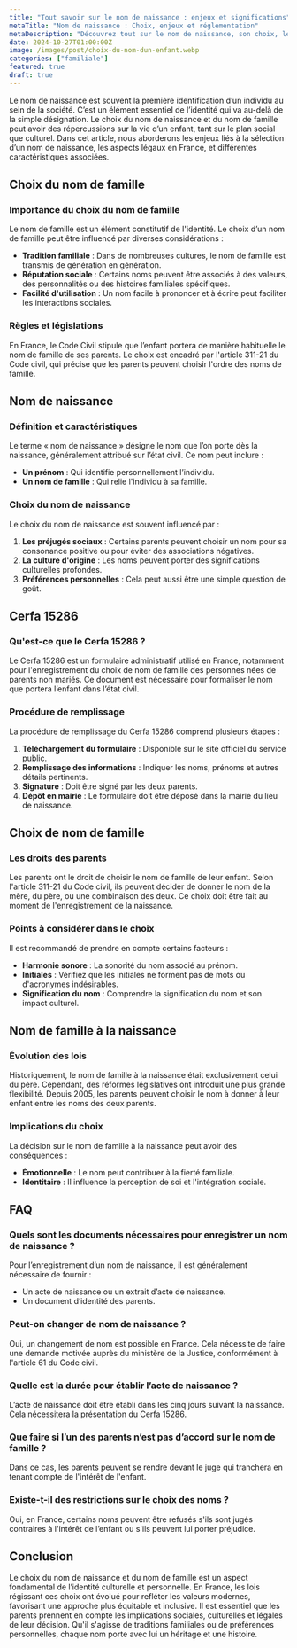 ```yaml
---
title: "Tout savoir sur le nom de naissance : enjeux et significations"
metaTitle: "Nom de naissance : Choix, enjeux et réglementation"
metaDescription: "Découvrez tout sur le nom de naissance, son choix, les démarches administratives et les implications légales."
date: 2024-10-27T01:00:00Z
image: /images/post/choix-du-nom-dun-enfant.webp
categories: ["familiale"]
featured: true
draft: true
---
```


Le nom de naissance est souvent la première identification d’un individu au sein de la société. C’est un élément essentiel de l’identité qui va au-delà de la simple désignation. Le choix du nom de naissance et du nom de famille peut avoir des répercussions sur la vie d’un enfant, tant sur le plan social que culturel. Dans cet article, nous aborderons les enjeux liés à la sélection d’un nom de naissance, les aspects légaux en France, et différentes caractéristiques associées.

## Choix du nom de famille

### Importance du choix du nom de famille

Le nom de famille est un élément constitutif de l'identité. Le choix d’un nom de famille peut être influencé par diverses considérations :

- **Tradition familiale** : Dans de nombreuses cultures, le nom de famille est transmis de génération en génération.
- **Réputation sociale** : Certains noms peuvent être associés à des valeurs, des personnalités ou des histoires familiales spécifiques.
- **Facilité d'utilisation** : Un nom facile à prononcer et à écrire peut faciliter les interactions sociales.

### Règles et législations

En France, le Code Civil stipule que l’enfant portera de manière habituelle le nom de famille de ses parents. Le choix est encadré par l'article 311-21 du Code civil, qui précise que les parents peuvent choisir l'ordre des noms de famille. 

## Nom de naissance

### Définition et caractéristiques

Le terme « nom de naissance » désigne le nom que l’on porte dès la naissance, généralement attribué sur l’état civil. Ce nom peut inclure :

- **Un prénom** : Qui identifie personnellement l’individu.
- **Un nom de famille** : Qui relie l'individu à sa famille.

### Choix du nom de naissance

Le choix du nom de naissance est souvent influencé par :

1. **Les préjugés sociaux** : Certains parents peuvent choisir un nom pour sa consonance positive ou pour éviter des associations négatives.
2. **La culture d'origine** : Les noms peuvent porter des significations culturelles profondes.
3. **Préférences personnelles** : Cela peut aussi être une simple question de goût.

## Cerfa 15286

### Qu'est-ce que le Cerfa 15286 ?

Le Cerfa 15286 est un formulaire administratif utilisé en France, notamment pour l'enregistrement du choix de nom de famille des personnes nées de parents non mariés. Ce document est nécessaire pour formaliser le nom que portera l’enfant dans l’état civil.

### Procédure de remplissage

La procédure de remplissage du Cerfa 15286 comprend plusieurs étapes :

1. **Téléchargement du formulaire** : Disponible sur le site officiel du service public.
2. **Remplissage des informations** : Indiquer les noms, prénoms et autres détails pertinents.
3. **Signature** : Doit être signé par les deux parents. 
4. **Dépôt en mairie** : Le formulaire doit être déposé dans la mairie du lieu de naissance.

## Choix de nom de famille

### Les droits des parents

Les parents ont le droit de choisir le nom de famille de leur enfant. Selon l'article 311-21 du Code civil, ils peuvent décider de donner le nom de la mère, du père, ou une combinaison des deux. Ce choix doit être fait au moment de l'enregistrement de la naissance.

### Points à considérer dans le choix

Il est recommandé de prendre en compte certains facteurs :

- **Harmonie sonore** : La sonorité du nom associé au prénom.
- **Initiales** : Vérifiez que les initiales ne forment pas de mots ou d'acronymes indésirables.
- **Signification du nom** : Comprendre la signification du nom et son impact culturel.

## Nom de famille à la naissance

### Évolution des lois

Historiquement, le nom de famille à la naissance était exclusivement celui du père. Cependant, des réformes législatives ont introduit une plus grande flexibilité. Depuis 2005, les parents peuvent choisir le nom à donner à leur enfant entre les noms des deux parents.

### Implications du choix

La décision sur le nom de famille à la naissance peut avoir des conséquences :

- **Émotionnelle** : Le nom peut contribuer à la fierté familiale.
- **Identitaire** : Il influence la perception de soi et l'intégration sociale.

## FAQ

### Quels sont les documents nécessaires pour enregistrer un nom de naissance ?

Pour l’enregistrement d’un nom de naissance, il est généralement nécessaire de fournir :

- Un acte de naissance ou un extrait d’acte de naissance.
- Un document d’identité des parents.

### Peut-on changer de nom de naissance ?

Oui, un changement de nom est possible en France. Cela nécessite de faire une demande motivée auprès du ministère de la Justice, conformément à l'article 61 du Code civil.

### Quelle est la durée pour établir l’acte de naissance ?

L’acte de naissance doit être établi dans les cinq jours suivant la naissance. Cela nécessitera la présentation du Cerfa 15286.

### Que faire si l’un des parents n’est pas d’accord sur le nom de famille ?

Dans ce cas, les parents peuvent se rendre devant le juge qui tranchera en tenant compte de l'intérêt de l'enfant.

### Existe-t-il des restrictions sur le choix des noms ?

Oui, en France, certains noms peuvent être refusés s'ils sont jugés contraires à l'intérêt de l’enfant ou s'ils peuvent lui porter préjudice.

## Conclusion

Le choix du nom de naissance et du nom de famille est un aspect fondamental de l’identité culturelle et personnelle. En France, les lois régissant ces choix ont évolué pour refléter les valeurs modernes, favorisant une approche plus équitable et inclusive. Il est essentiel que les parents prennent en compte les implications sociales, culturelles et légales de leur décision. Qu'il s'agisse de traditions familiales ou de préférences personnelles, chaque nom porte avec lui un héritage et une histoire.